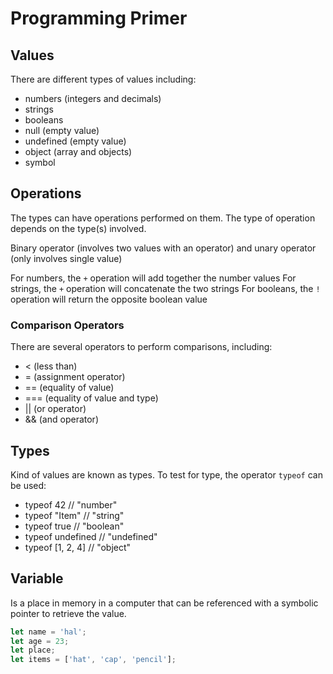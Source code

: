 # Programming Primer

## Values

There are different types of values including:

- numbers (integers and decimals)
- strings
- booleans
- null (empty value)
- undefined (empty value)
- object (array and objects)
- symbol

## Operations

The types can have operations performed on them. The type of operation depends on the type(s) involved.

Binary operator (involves two values with an operator) and unary operator (only involves single value)

For numbers, the `+` operation will add together the number values
For strings, the `+` operation will concatenate the two strings
For booleans, the `!` operation will return the opposite boolean value

### Comparison Operators

There are several operators to perform comparisons, including:

- < (less than)
- = (assignment operator)
- == (equality of value)
- === (equality of value and type)
- || (or operator)
- && (and operator)

## Types

Kind of values are known as types. To test for type, the operator `typeof` can be used:

- typeof 42 // "number"
- typeof "Item" // "string"
- typeof true // "boolean"
- typeof undefined // "undefined"
- typeof [1, 2, 4] // "object"

## Variable

Is a place in memory in a computer that can be referenced with a symbolic pointer to retrieve the value.

```javascript
let name = 'hal';
let age = 23;
let place;
let items = ['hat', 'cap', 'pencil'];
```
